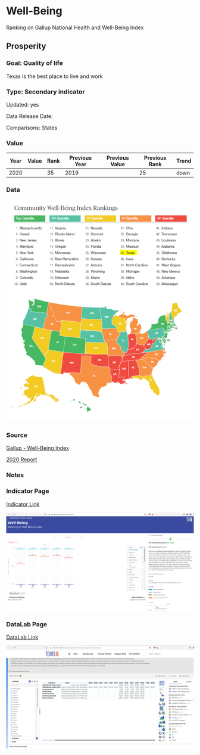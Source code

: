 # Well-Being

Ranking on Gallup National Health and Well-Being Index

## Prosperity

### Goal: Quality of life

Texas is the best place to live and work

### Type: Secondary indicator

Updated: yes

Data Release Date: 


Comparisons: States

### Value

| Year |  Value      | Rank     | Previous Year   | Previous Value | Previous Rank | Trend | 
| ----------- | ----------- | ----------- | ----------- | ----------- | ----------- | -----------|
|    2020     |             | 35          |     2019    |             | 25         | down        | 

### Data

![well](./data_wellbeing.PNG)


### Source

[Gallup - Well-Being Index](https://wellbeingindex.sharecare.com/download-reports/?submissionGuid=1a490b8f-54d0-48a9-bdaa-c22fd959a46b)

[2020 Report](./MCCS-7746-Sharecare-Community-Well-being-Index_2020-State-Rankings.pdf)

### Notes


### Indicator Page

[Indicator Link](https://indicators.texas2036.org/indicator/34)

![d](./indicator_wellbeing.PNG)

### DataLab Page

[DataLab Link](https://datalab.texas2036.org/pzraqxg/state-well-being-rankings?accesskey=eccapje)

![d](./datalab_wellbeing.PNG)



